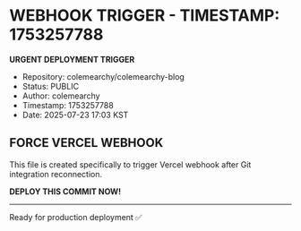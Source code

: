 # WEBHOOK TRIGGER - TIMESTAMP: 1753257788

**URGENT DEPLOYMENT TRIGGER**

- Repository: colemearchy/colemearchy-blog
- Status: PUBLIC 
- Author: colemearchy
- Timestamp: 1753257788
- Date: 2025-07-23 17:03 KST

## FORCE VERCEL WEBHOOK

This file is created specifically to trigger Vercel webhook after Git integration reconnection.

**DEPLOY THIS COMMIT NOW!**

---
Ready for production deployment ✅